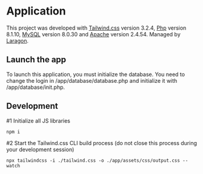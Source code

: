 # Application

This project was developed with [Tailwind.css](https://tailwindcss.com/) version 3.2.4, [Php](https://www.php.net/) version 8.1.10,
[MySQL](https://www.mysql.com/) version 8.0.30 and [Apache](https://httpd.apache.org/) version 2.4.54.
Managed by [Laragon](https://laragon.org/).

## Launch the app

To launch this application, you must initialize the database.
You need to change the login in /app/database/database.php and initialize it
with /app/database/init.php.

## Development

#1 Initialize all JS libraries

```
npm i
```

#2 Start the Tailwind.css CLI build process (do not close this process during your development session)
```
npx tailwindcss -i ./tailwind.css -o ./app/assets/css/output.css --watch
```